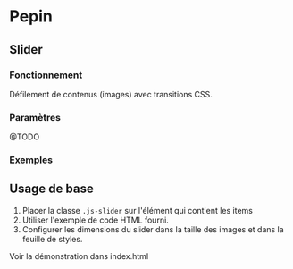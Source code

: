 # Pepin

## Slider

### Fonctionnement

Défilement de contenus (images) avec transitions CSS.

### Paramètres

@TODO

### Exemples

## Usage de base

1. Placer la classe `.js-slider` sur l'élément qui contient les items
2. Utiliser l'exemple de code HTML fourni.
3. Configurer les dimensions du slider dans la taille des images et dans la feuille de styles.

Voir la démonstration dans index.html

